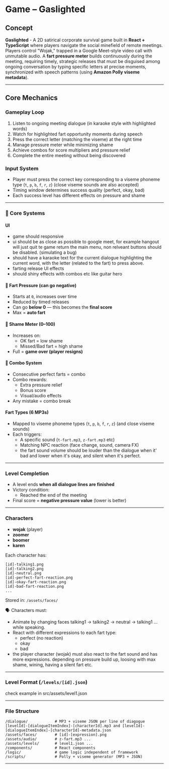 # Game – **Gaslighted**

## Concept
**Gaslighted** - A 2D satirical corporate survival game built in **React + TypeScript** where players navigate the social minefield of remote meetings. Players control "Wojak," trapped in a Google Meet-style video call with unmutable audio. A **fart pressure meter** builds continuously during the meeting, requiring timely, strategic releases that must be disguised among ongoing conversation by typing specific letters at precise moments, synchronized with speech patterns (using **Amazon Polly viseme metadata**).

---

## Core Mechanics

### Gameplay Loop
1. Listen to ongoing meeting dialogue (in karaoke style with highlighted words)
2. Watch for highlighted fart opportunity moments during speech
3. Press the correct letter (matching the viseme) at the right time
4. Manage pressure meter while minimizing shame
5. Achieve combos for score multipliers and pressure relief
6. Complete the entire meeting without being discovered

### Input System
- Player must press the correct key corresponding to a viseme phoneme type (`t`, `p`, `b`, `f`, `r`, `z`) (close viseme sounds are also accepted)
- Timing window determines success quality (perfect, okay, bad)
- Each success level has different effects on pressure and shame

---

### 🧱 Core Systems

#### UI
- game should responsive
- ui should be as close as possible to google meet, for example hangout will just quit te game return the main menu, non relveant buttons should be disabled. (simulating a bug)
- should have a karaoke text for the current dialogue highlighting the current word, with the letter (related to the fart) to press above.
- farting release UI effects
- should shiny effects with combos etc like guitar hero

#### 🔺 Fart Pressure (can go **negative**)
- Starts at `0`, increases over time
- Reduced by timed releases
- Can go **below 0** — this becomes the **final score**
- Max = **auto fart**

#### 🔻 Shame Meter (0–100)
- Increases on:
  - OK fart = low shame
  - Missed/Bad fart = high shame
- Full = **game over (player resigns)**

#### 🎯 Combo System
- Consecutive perfect farts = combo
- Combo rewards:
  - Extra pressure relief
  - Bonus score
  - Visual/audio effects
- Any mistake = combo break

#### Fart Types (6 MP3s)
- Mapped to viseme phoneme types (`t`, `p`, `b`, `f`, `r`, `z`) (and close viseme sounds)
- Each triggers:
  - A specific sound (`t-fart.mp3`, `z-fart.mp3` etc)
  - Matching NPC reaction (face change, sound, camera FX)
  - the fart sound volume should be louder than the dialogue when it' bad and lower when it's okay, and silent when it's perfect.

---

### Level Completion

- A level ends **when all dialogue lines are finished**
- Victory condition:
  - Reached the end of the meeting
- Final score = **negative pressure value** (lower is better)

---

### Characters

- **wojak** (player)
- **zoomer**
- **boomer**
- **karen**

Each character has:
```
[id]-talking1.png
[id]-talking2.png
[id]-neutral.png
[id]-perfect-fart-reaction.png
[id]-okay-fart-reaction.png
[id]-bad-fart-reaction.png
...
```

Stored in: `/assets/faces/`

🗣️ Characters must:
- Animate by changing faces talking1 -> talking2 -> neutral -> talking1 ... while speaking.
- React with different expressions to each fart type:
  - perfect (no reaction)
  - okay
  - bad
- the player character (wojak) must also react to the fart sound and has more expressions. depending on pressure build up, loosing with max shame, wining, having a silent fart etc.

---

### Level Format (`/levels/[id].json`)

check example in src/assets/level1.json

---

### File Structure

```
/dialogue/            # MP3 + viseme JSON per line of diagogue [levelId]-[dialogueItemIndex]-[characterId].mp3 and [levelId]-[dialogueItemIndex]-[characterId]-metadata.json
/assets/faces/        # [id]-[expression].png
/assets/audio/        # z-fart.mp3 ...
/assets/levels/       # level1.json ...
/components/          # React components
/logic/               # game logic independent of framework
/scripts/             # Polly + viseme generator (MP3 + JSON)
```

---
